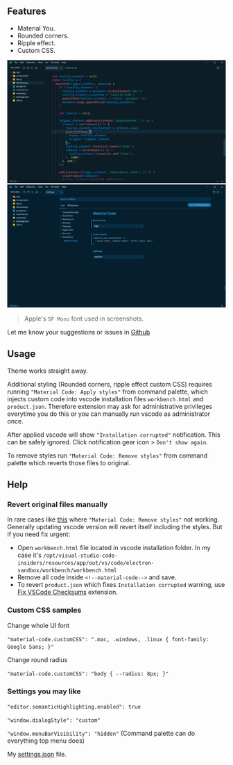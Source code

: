 ## Features

- Material You.
- Rounded corners.
- Ripple effect.
- Custom CSS.

![Material Code Editor](https://raw.githubusercontent.com/rakibdev/material-code/main/screenshots/editor.png)
![Material Code Settings](https://raw.githubusercontent.com/rakibdev/material-code/main/screenshots/settings.png)

> Apple's `SF Mono` font used in screenshots.

Let me know your suggestions or issues in [Github](https://github.com/rakibdev/material-code)

## Usage

Theme works straight away.

Additional styling (Rounded corners, ripple effect custom CSS) requires running `"Material Code: Apply styles"` from command palette, which injects custom code into vscode installation files `workbench.html` and `product.json`. Therefore extension may ask for administrative privileges everytime you do this or you can manually run vscode as administrator once.

After applied vscode will show `"Installation corrupted"` notification. This can be safely ignored. Click notification gear icon > `Don't show again`.

To remove styles run `"Material Code: Remove styles"` from command palette which reverts those files to original.

## Help

### Revert original files manually

In rare cases like [this](https://github.com/rakibdev/material-code/issues/2) where `"Material Code: Remove styles"` not working. Generally updating vscode version will revert itself including the styles. But if you need fix urgent:

- Open `workbench.html` file located in vscode installation folder.
  In my case it's `/opt/visual-studio-code-insiders/resources/app/out/vs/code/electron-sandbox/workbench/workbench.html`
- Remove all code inside `<!--material-code-->` and save.
- To revert `product.json` which fixes `Installation corrupted` warning, use [Fix VSCode Checksums](https://marketplace.visualstudio.com/items?itemName=lehni.vscode-fix-checksums) extension.

### Custom CSS samples

Change whole UI font

`"material-code.customCSS": ".mac, .windows, .linux { font-family: Google Sans; }"`

Change round radius

`"material-code.customCSS": "body { --radius: 8px; }"`

### Settings you may like

`"editor.semanticHighlighting.enabled": true`

`"window.dialogStyle": "custom"`

`"window.menuBarVisibility": "hidden"` (Command palette can do everything top menu does)

My [settings.json](https://github.com/rakibdev/dotfiles/blob/main/home/rakib/.config/Code%20-%20Insiders/User/settings.json) file.
